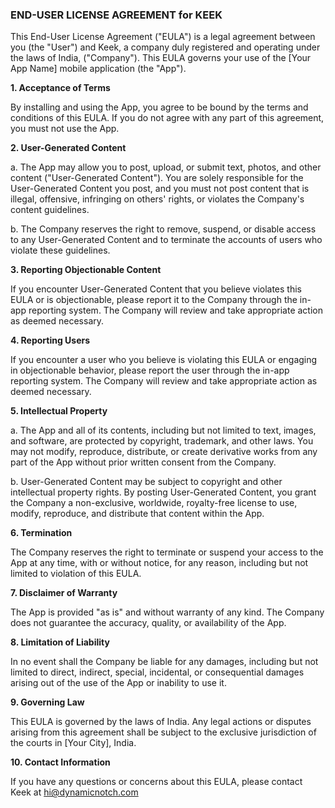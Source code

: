 ### END-USER LICENSE AGREEMENT for KEEK

This End-User License Agreement ("EULA") is a legal agreement between you (the "User") and Keek, a company duly registered and operating under the laws of India, ("Company"). This EULA governs your use of the [Your App Name] mobile application (the "App").

**1. Acceptance of Terms**

By installing and using the App, you agree to be bound by the terms and conditions of this EULA. If you do not agree with any part of this agreement, you must not use the App.

**2. User-Generated Content**

a. The App may allow you to post, upload, or submit text, photos, and other content ("User-Generated Content"). You are solely responsible for the User-Generated Content you post, and you must not post content that is illegal, offensive, infringing on others' rights, or violates the Company's content guidelines.

b. The Company reserves the right to remove, suspend, or disable access to any User-Generated Content and to terminate the accounts of users who violate these guidelines.

**3. Reporting Objectionable Content**

If you encounter User-Generated Content that you believe violates this EULA or is objectionable, please report it to the Company through the in-app reporting system. The Company will review and take appropriate action as deemed necessary.

**4. Reporting Users**

If you encounter a user who you believe is violating this EULA or engaging in objectionable behavior, please report the user through the in-app reporting system. The Company will review and take appropriate action as deemed necessary.

**5. Intellectual Property**

a. The App and all of its contents, including but not limited to text, images, and software, are protected by copyright, trademark, and other laws. You may not modify, reproduce, distribute, or create derivative works from any part of the App without prior written consent from the Company.

b. User-Generated Content may be subject to copyright and other intellectual property rights. By posting User-Generated Content, you grant the Company a non-exclusive, worldwide, royalty-free license to use, modify, reproduce, and distribute that content within the App.

**6. Termination**

The Company reserves the right to terminate or suspend your access to the App at any time, with or without notice, for any reason, including but not limited to violation of this EULA.

**7. Disclaimer of Warranty**

The App is provided "as is" and without warranty of any kind. The Company does not guarantee the accuracy, quality, or availability of the App.

**8. Limitation of Liability**

In no event shall the Company be liable for any damages, including but not limited to direct, indirect, special, incidental, or consequential damages arising out of the use of the App or inability to use it.

**9. Governing Law**

This EULA is governed by the laws of India. Any legal actions or disputes arising from this agreement shall be subject to the exclusive jurisdiction of the courts in [Your City], India.

**10. Contact Information**

If you have any questions or concerns about this EULA, please contact Keek at hi@dynamicnotch.com
